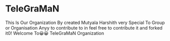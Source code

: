 # TeleGraMaN
This Is Our Organization By created Mutyala Harshith very Special To Group or Organisation Anyy to contribute to in feel free to contribute it and forked it0! Welcome To😀😀 TeleGraMaN Organization
